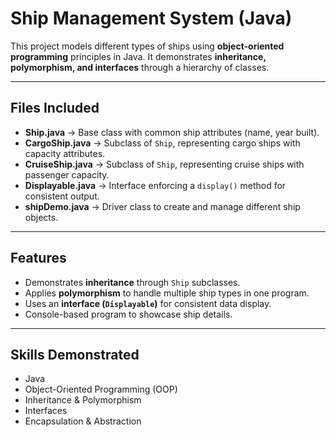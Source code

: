 # Ship Management System (Java)

This project models different types of ships using **object-oriented programming** principles in Java. It demonstrates **inheritance, polymorphism, and interfaces** through a hierarchy of classes.

---

## Files Included
- **Ship.java** → Base class with common ship attributes (name, year built).  
- **CargoShip.java** → Subclass of `Ship`, representing cargo ships with capacity attributes.  
- **CruiseShip.java** → Subclass of `Ship`, representing cruise ships with passenger capacity.  
- **Displayable.java** → Interface enforcing a `display()` method for consistent output.  
- **shipDemo.java** → Driver class to create and manage different ship objects.  

---

## Features
- Demonstrates **inheritance** through `Ship` subclasses.  
- Applies **polymorphism** to handle multiple ship types in one program.  
- Uses an **interface (`Displayable`)** for consistent data display.  
- Console-based program to showcase ship details.  

---

## Skills Demonstrated
- Java  
- Object-Oriented Programming (OOP)  
- Inheritance & Polymorphism  
- Interfaces  
- Encapsulation & Abstraction 
